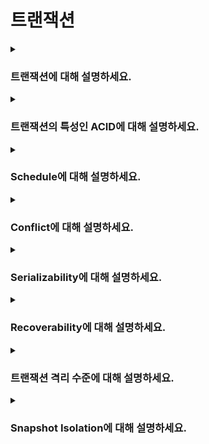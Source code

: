# 트랜잭션

<details>
<summary><h3>트랜잭션에 대해 설명하세요.</h3></summary>

- 여러 개의 SQL 문을 하나의 논리적 작업 단위로 묶어 실행하는 것
- 이렇게 함으로써 DB에 대한 일련의 변경 작업이 모두 성공하거나, 하나라도 실패할 경우 전체 작업을 취소하여 데이터 무결성을 유지할 수 있음

<details>
<summary><h4>트랜잭션과 관련된 SQL 문법에 대해 설명하세요.</h4></summary>

##### `START TRANSACTION`
- 트랜잭션의 시작을 알리는 명령어
- 이 명령어가 실행되면 DB는 autocommit 모드를 자동으로 비활성화하며, 이후 실행되는 SQL 문들을 하나의 트랜잭션 단위로 묶음

##### `COMMIT`
- 트랜잭션 내에서 수행한 모든 작업을 DB에 영구적으로 반영
- 모든 작업이 성공적으로 완료되었을때 호출하여 트랜잭션을 종료함

##### `ROLLBACK`
- 트랜잭션 내의 모든 작업을 취소하고 트랜잭션 시작 이전의 상태로 복구함
- 오류나 예외 상황 발생 시 호출하여 트랜잭션을 종료함

##### `AUTOCOMMIT`
- 대부분의 DBMS에서는 기본적으로 각 SQL 문을 자동으로 하나의 트랜잭션으로 처리하여 성공 시 commit하고, 실패 시 rollback 함
- 단, `START TRANSACTION`을 사용해 명시적으로 트랜잭션을 시작하는 경우 autocommit 모드는 비활성화됨 
</details>
</details>

<details>
<summary><h3>트랜잭션의 특성인 ACID에 대해 설명하세요.</h3></summary>

#### Atomicity(원자성)
- 트랜잭션 내의 모든 작업은 하나의 단위로 실행되며, 전부 성공하거나 전부 실패해야 함
- 만약 한 작업이라도 실패하면, 이전에 수행된 작업들까지 모두 취소되며 트랜잭션 전체가 롤백됨(all-or-nothing)

#### Consistency(일관성)
- 트랜잭션 실행 전후에 DB는 모든 제약 조건과 규칙을 만족해야 함
- 이를 통해 트랜잭션이 데이터 무결성을 해치지 않고, 항상 올바른 상태로 DB를 유지할 수 있음

#### Isolation(격리성)
- 동시에 실행되는 여러 트랜잭션은 서로 간섭 없이 독립적으로 처리되어야 함
- 한 트랙잭션의 중간 결과가 다른 트랜잭션에 노출되지 않아 데이터 불일치를 방지함

#### Durability(지속성)
- 트랜잭션이 성공적으로 커밋된 후에는 시스템 장애나 오류가 발생하더라도 그 결과가 영구적으로 저장되어야 함
- DB는 로그나 백업 등의 매커니즘을 통해 이 특성을 보장함
</details>

<details>
<summary><h3>Schedule에 대해 설명하세요.</h3></summary>

#### 정의
- 여러 트랜잭션이 동시에 실행될 때, 각 트랜잭션에 속한 연산(operation)들이 실행되는 순서

<br>

#### 종류
##### Serial Schedule
- 트랜잭션이 겹치지 않고 순차적으로 실행되는 스케줄
- 동시성 문제는 발생하지 않지만 성능 면에서 비효율적임

##### Non-Serial Schedule
- 트랜잭션이 겹쳐서 실행되는 스케줄
- 동시성 문제는 발생할 수 있지만, 동시에 더 많은 트랜잭션을 처리할 수 있어 성능이 향상됨

<br>

##### Unrecoverable Schedule
- 한 트랜잭션이 다른 트랜잭션이 write한 데이터를 읽은 후, 원본 트랜잭션이 롤백되었는데도 읽은 트랜잭션이 커밋되는 경우
- 이 경우, 롤백된 데이터에 의존한 데이터를 커밋하게 되어 DB를 이전 상태로 완전히 복구하기 어려울 수 있으므로 허용되지 않음

##### Recoverable Schedule
- 한 트랜잭션이 다른 트랜잭션이 write한 데이터를 읽은 경우, 읽은 트랜잭션은 해당 데이터의 원본 트랜잭션이 커밋되거나 롤백될 때까지 자신도 커밋하지 않는 경우
- 이 경우, 원본 트랜잭션이 나중에 롤백되더라도 읽은 트랜잭션의 커밋이 지연되므로 데이터의 일관성을 보장할 수 있음

<br>

##### Cascadeless Schedule
- 어떤 트랜잭션도 커밋되지 않은 트랜잭션이 write한 데이터를 읽지 않도록 하는 스케줄

##### Strict Schedule
- 어떤 트랜잭션도 커밋되지 않은 트랜잭션들이 write한 데이터는 읽거나 쓰지 못하도록 하는 스케줄
</details>

<details>
<summary><h3>Conflict에 대해 설명하세요.</h3></summary>

#### 정의
- 두 연산이 다음 세 가지 조건을 모두 만족할 경우 두 연산이 충돌(conflict)한다고 함
1. 서로 다른 트랜잭션에 속함
2. 동일한 데이터에 접근함
3. 최소 하나는 write 연산임

#### Conflict Equivalent
- 두 스케줄이 동일한 트랜잭션 집합을 가지며, 모든 충돌 연산의 순서가 양쪽 스케줄에서 동일한 경우

#### Conflict Serializable
- Serial 스케줄과 conflict equivalent한 경우
- 트랜잭션들이 동시에 실행되어도 결과적으로 serial 스케줄과 동일하므로 non-serial 스케줄이어도 동시성 문제가 발생하지 않음
- DBMS는 여러 트랜잭션을 동시에 실행해도 스케줄이 conflict serializable 하도록 보장하는 프로토콜을 적용함
</details>

<details>
<summary><h3>Serializability에 대해 설명하세요.</h3></summary>

- 여러 트랜잭션이 동시에 실행되어도 결과가 serial schedule과 동일하도록 보장하는 성질
- Conflict equivalent 관계를 통해 non-serial 스케줄에서도 안전한 동시 실행이 가능함
</details>

<details>
<summary><h3>Recoverability에 대해 설명하세요.</h3></summary>

- 트랜잭션 간의 의존성에 의해 발생할 수 있는 복구 문제를 방지하는 개념
- 한 트랜잭션이 다른 트랜잭션의 write 작업에 의존하는 경우, 원본 트랜잭션이 커밋되거나 롤백될 때까지 의존하는 트랜잭션이 커밋되지 않도록 하여 데이터의 일관성을 보장함
</details>

<details>
<summary><h3>트랜잭션 격리 수준에 대해 설명하세요.</h3></summary>

- [트랜잭션 격리 수준](https://stemmm.tistory.com/4)
</details>

<details>
<summary><h3>Snapshot Isolation에 대해 설명하세요.</h3></summary>

- [스냅샷 격리](https://stemmm.tistory.com/5)
</details>